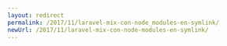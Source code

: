 ```yaml
---
layout: redirect
permalink: /2017/11/laravel-mix-con-node_modules-en-symlink/
newUrl: /2017/11/laravel-mix-con-node-modules-en-symlink/
---
```

